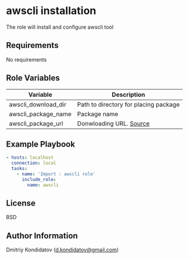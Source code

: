 awscli installation
=========

The role will install and configure awscli tool

Requirements
------------

No requirements

Role Variables
--------------
| Variable | Description |
|---|---|
|awscli_download_dir|Path to directory for placing package|
|awscli_package_name|Package name|
|awscli_package_url |Donwloading URL. [Source](https://docs.aws.amazon.com/cli/latest/userguide/getting-started-install.html)|

Example Playbook
----------------

```yaml
- hosts: localhost
  connection: local
  tasks:
    - name: 'Import : awscli role'
      include_role: 
        name: awscli
```

License
-------

BSD

Author Information
------------------

Dmitriy Kondidatov (d.kondidatov@gmail.com)